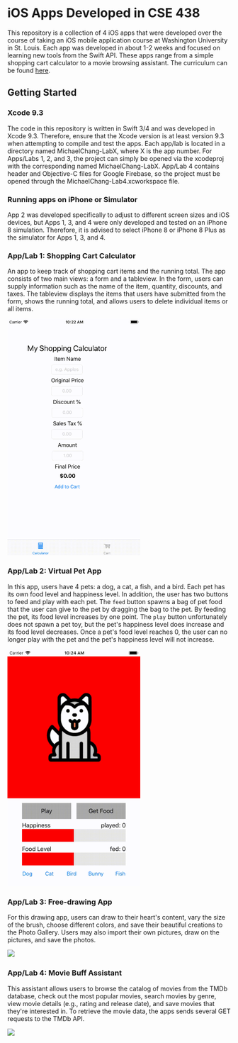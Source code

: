 # iOS Apps Developed in CSE 438
This repository is a collection of 4 iOS apps that were developed over the course of taking an iOS mobile application course at Washington University in St. Louis. Each app was developed in about 1-2 weeks and focused on learning new tools from the Swift API. These apps range from a simple shopping cart calculator to a movie browsing assistant. The curriculum can be found [here](https://www.arl.wustl.edu/~todd/cse438/index.html).

## Getting Started
### Xcode 9.3
The code in this repository is written in Swift 3/4 and was developed in Xcode 9.3. Therefore, ensure that the Xcode version is at least version 9.3 when attempting to compile and test the apps. Each app/lab is located in a directory named MichaelChang-LabX, where X is the app number. For Apps/Labs 1, 2, and 3, the project can simply be opened via the xcodeproj with the corresponding named MichaelChang-LabX. App/Lab 4 contains header and Objective-C files for Google Firebase, so the project must be opened through the MichaelChang-Lab4.xcworkspace file.

### Running apps on iPhone or Simulator 
App 2 was developed specifically to adjust to different screen sizes and iOS devices, but Apps 1, 3, and 4 were only developed and tested on an iPhone 8 simulation. Therefore, it is advised to select iPhone 8 or iPhone 8 Plus as the simulator for Apps 1, 3, and 4. 

### App/Lab 1: Shopping Cart Calculator
An app to keep track of shopping cart items and the running total. The app consists of two main views: a form and a tableview. In the form, users can supply information such as the name of the item, quantity, discounts, and taxes. The tableview displays the items that users have submitted from the form, shows the running total, and allows users to delete individual items or all items.

<img src="https://github.com/Empiezan/mobile-app-dev/raw/master/Screen_Recordings/Lab1.gif" width="300"/>

### App/Lab 2: Virtual Pet App
In this app, users have 4 pets: a dog, a cat, a fish, and a bird. Each pet has its own food level and happiness level. In addition, the user has two buttons to feed and play with each pet. The `feed` button spawns a bag of pet food that the user can give to the pet by dragging the bag to the pet. By feeding the pet, its food level increases by one point. The `play` button unfortunately does not spawn a pet toy, but the pet's happiness level does increase and its food level decreases. Once a pet's food level reaches 0, the user can no longer play with the pet and the pet's happiness level will not increase.

<img src="https://github.com/Empiezan/mobile-app-dev/raw/master/Screen_Recordings/Lab2.gif" width="300"/>

### App/Lab 3: Free-drawing App
For this drawing app, users can draw to their heart's content, vary the size of the brush, choose different colors, and save their beautiful creations to the Photo Gallery. Users may also import their own pictures, draw on the pictures, and save the photos. 

<img src="https://github.com/Empiezan/mobile-app-dev/raw/master/Screen_Recordings/Lab3.gif" width="300"/>

### App/Lab 4: Movie Buff Assistant
This assistant allows users to browse the catalog of movies from the TMDb database, check out the most popular movies, search movies by genre, view movie details (e.g., rating and release date), and save movies that they're interested in. To retrieve the movie data, the apps sends several GET requests to the TMDb API. 

<img src="https://github.com/Empiezan/mobile-app-dev/raw/master/Screen_Recordings/Lab4.gif" width="300"/>
